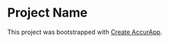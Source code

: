 # Project Name

This project was bootstrapped with [Create AccurApp](https://github.com/accurat/accurapp).
